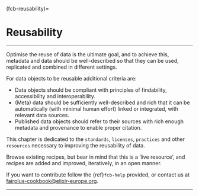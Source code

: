 (fcb-reusability)=
# Reusability

---

Optimise the reuse of data is the ultimate goal, and to achieve this, metadata and data should be well-described so that they can be used, replicated and combined in different settings.

For data objects to be reusable additional criteria are:
- Data objects should be compliant with principles of findability, accessibility and interoperability.
- (Meta) data should be sufficiently well-described and rich that it can be automatically (with minimal human effort) linked or integrated, with relevant data sources.
- Published data objects should refer to their sources with rich enough metadata and provenance to enable proper citation.

This chapter is dedicated to the `standards`, `licenses`, `practices` and other `resources` necessary to improving the reusability of data.

Browse existing recipes, but bear in mind that this is a ‘live resource’, and recipes are added and improved, iteratively, in an open manner.

If you want to contribute follow the {ref}`fcb-help` provided, or contact us at [fairplus-cookbook@elixir-europe.org](mailto:fairplus-cookbook@elixir-europe.org).

---



